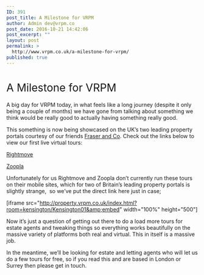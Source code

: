 ```yaml
---
ID: 391
post_title: A Milestone for VRPM
author: Admin dev@vrpm.co
post_date: 2016-10-21 14:42:06
post_excerpt: ""
layout: post
permalink: >
  http://www.vrpm.co.uk/a-milestone-for-vrpm/
published: true
---
```

<h1><span style="font-weight: 400;">A Milestone for VRPM</span></h1>
A big day for VRPM today, in what feels like a long journey (despite it only being a couple of months) we have gone from talking about something we think would be really good to actually having something really good.

This something is now being showcased on the UK’s two leading property portals courtesy of our friends <a href="http://www.fraser.uk.com">Fraser and Co</a>. Check out the links below to view our first live virtual tours:

<a href="http://www.rightmove.co.uk/new-homes-for-sale/property-56296660.html">Rightmove</a>

<a href="http://www.zoopla.co.uk/new-homes/details/41515973?search_identifier=40e51e485020d2f19c8826a68b7884e6#kbBpP5gZcZEA3sI1.97">Zoopla</a>

Unfortunately for us Rightmove and Zoopla don’t currently run these tours on their mobile sites, which for two of Britain’s leading property portals is slightly strange,  so we’ve put the direct link here just in case;

[iframe src="http://property.vrpm.co.uk/index.html?room=kensington/Kensington01&amp;embed" width="100%" height="500"]

<span style="font-weight: 400;">Now it’s just a question of getting out there to do a load more tours for estate agents and tweaking things so everything works beautifully on the massive variety of platforms both real and virtual. This in itself is a massive job.</span>

<span style="font-weight: 400;">In the meantime, we’ll be looking for estate and letting agents who will let us do a few tours for free, so if you read this and are based in London or Surrey then please get in touch.  </span>